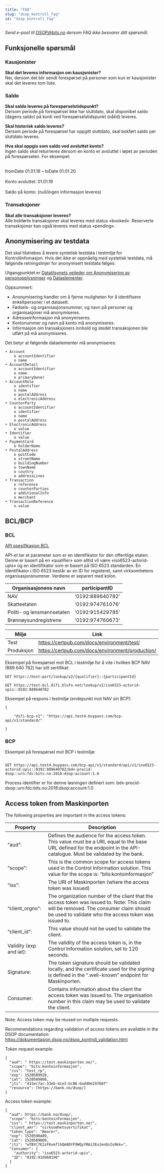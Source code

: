 ```yaml
---
title: "FAQ"
slug: "dsop_kontroll_faq"
id: "dsop_kontroll_faq"
---
```


*Send e-post til [DSOP@bits.no](mailto:dsop@bits.no) dersom FAQ ikke besvarer ditt spørsmål.*

## Funksjonelle spørsmål

### Kausjonister
**Skal det leveres informasjon om kausjonister?**
<br>Nei, dersom det blir sendt forespørsel på personer som kun er kausjonister skal det leveres tom liste.<br>

### Saldo
**Skal saldo leveres på forespørselstidspunkt?**
<br>Dersom periode på forespørsel ikke har sluttdato, skal disponibel saldo (dagens saldo) på konti ved forespørselstidspunkt (nåtid) leveres.<br>

**Skal historisk saldo leveres?**
<br>Dersom periode på forespørsel har oppgitt sluttdato, skal bokført saldo per sluttdato leveres.<br> 

**Hva skal oppgis som saldo ved avsluttet konto?**
<br>Ingen saldo skal returneres dersom en konto er avsluttet i løpet av perioden på forespørselen. For eksempel:

<br>fromDate 01.01.18 – toDate 01.01.20<br>
<br>Konto avsluttet: 01.01.19<br>
<br>Saldo på konto: (null/ingen informasjon leveres)<br>

### Transaksjoner
**Skal alle transaksjoner leveres?**
<br>Alle bokførte transaksjoner skal leveres med status «booked». Reserverte transaksjoner kan også leveres med status «pending».<br>


## Anonymisering av testdata

Det skal tilstrebes å levere syntetisk testdata i testmiljø for Kontrollinfomasjon. Hvis det ikke er oppnåelig med systetisk testdata, må følgende retningslinjer for anonymisert testdata følges:

Utgangpunktet er [Datatilsynets veileder om Anonymisering av personopplysninger](https://www.datatilsynet.no/globalassets/global/dokumenter-pdfer-skjema-ol/regelverk/veiledere/anonymisering-veileder-041115.pdf) og [Dataelementer](https://dokumentasjon.dsop.no/dsop_kontrolll_dataelementer.html).
 
Oppsummert:
- Anonymisering handler om å fjerne muligheten for å identifisere enkeltpersoner i et datasett.
- Fødsels- og organisasjonsnummer, og navn på personer og organisasjoner må anonymiseres.
- Adresseinformasjon må anonymiseres.
- Kontonummer og navn på konto må anonymiseres.
- Informasjon om transaksjoners innhold og stedet transaksjonen ble utført på må anonymiseres.
 
Det betyr at følgende dataelementer må anonymiseres:

```
• Account
	o accountIdentifier
	o name
• AccountDetail
	o accountIdentifier
	o name
	o primaryOwner
• AccountRole
	o identifier
	o name
	o postalAddress
	o electronicAddress
• CounterParty
	o accountIdentifier
	o identifier
	o name
	o postalAddress
• ElectronicAddress
	o value
• Identifier
	o value
• PaymentCard
	o holderName
• PostalAddress
	o postCode
	o streetName
	o buildingNumber
	o townName
	o country
	o addressLines
• Transaction
	o reference
	o counterParties
	o additionalInfo
	o merchant
• TransactionReference
	o value

```

## BCL/BCP

### BCL 

[API spesifikasjon BCL](https://github.com/difi/bcp-docs/blob/master/interface/locator/v1/openapi/locator-lookup.yaml)

API-et tar et parameter som er en identifikator for den offentlige etaten. Denne er basert på en «qualifier» som alltid vil være «iso6523-actorid-upis» og en identifikator som er basert på ISO 6523 standarden. En identifikator i ISO 6523 består av en ID for registeret, samt virksomhetens organisasjonsnummer. Verdiene er separert med kolon.


| Organisasjonens navn       | participantID    | 
|----------------------------|------------------| 
| NAV                        | '0192:889640782' |
| Skatteetaten               | '0192:974761076' | 
| Politi- og lensmannsetaten | '0192:915429785' | 
| Brønnøysundregistrene      | '0192:974760673' | 

| Miljø      | Link                                             | 
|------------|--------------------------------------------------| 
| Test       | https://certpub.com/docs/environment/test/       |
| Produksjon | https://certpub.com/docs/environment/production/ | 


Eksempel på forespørsel mot BCL i testmiljø for å vite i hvilken BCP NAV (889 640 782) har sitt sertifikat: 


```
GET https://host:port/lookup/v2/{qualifier}::{participantId}

GET https://test-bcl.difi.blufo.net/lookup/v2/iso6523-actorid-upis::0192:889640782 

```

Eksempel på respons i testmiljø (endepunkt mot NAV sin BCP): 

```
{ 

    "difi-bcp-v1": "https://api.test4.buypass.com/bcp-api/v1/standard/" 

} 
```


### BCP
 
Eksempel på forespørsel mot BCP i testmiljø:

```

GET https://api.test4.buypass.com/bcp-api/v1/standard/api/v1/iso6523-actorid-upis::0192:889640782/bdx-procid-dsop::urn:fdc:bits.no:2018:dsop:account:1.0 

```

Process identifier er for denne løsningen definert som: bdx-procid-dsop::urn:fdc:bits.no:2018:dsop:account:1.0 



## Access token from Maskinporten

The following properties are important in the access tokens:

| Property                | Description                                                                                                                                                                                    | 
|-------------------------|------------------------------------------------------------------------------------------------------------------------------------------------------------------------------------------------| 
| “aud”:                  | Defines the audience for the access token. This value must be a URI, equal to the base URL defined for the endpoint in the API-catalogue. Must be validated by the bank.                       |
| “scope”:                | This is the common scope for access tokens used in the Control Information solution. This value for the scope is: “bits:kontoinformasjon”                                                      |
| “iss”:                  | The URI of Maskinporten (where the access token was issued)                                                                                                                                    |
| “client_orgno”:         | The organization number of the client that the access token was issued to. Note: This claim will be removed. The consumer claim should be used to validate who the access token was issued to. |
| “client_id”:            | This value should not be used to validate the client.                                                                                                                                          |
| Validity (exp and iat): | The validity of the access token is, in the Control Information solution, set to 120 seconds.                                                                                                  |
| Signature:              | The token signature should be validated locally, and the certificate used for the signing is defined in the “.well-known” endpoint for Maskinporten.                                           |
| Consumer:               | Contains information about the client the access token was issued to. The organisation number in this claim may be used to validate the client.                                                |

Note: Access token may be reused on multiple requests.

Recommendations regarding validation of access tokens are available in the DSOP documentation: https://dokumentasjon.dsop.no/dsop_kontroll_validation.html

 

Token request example:

```
{
  "aud": " https://test.maskinporten.no/",
  "scope": "bits:kontoinformasjon",
  "iss": "test_rp",
  "exp": 1520589928,
  "iat": 1520589808,
  "jti": "415ec7ac-33eb-4ce3-bc86-6ad40e29768f"
  "resource": [https://bank.no/dsop/]
}
```

Access token example:

```
{
  "aud": https://bank.no/dsop/,
  "scope": "bits:kontoinformasjon",
  "iss": " https://test.maskinporten.no/",
  "client_amr": "virksomhetssertifikat",
  "token_type": "Bearer",
  "exp": 1520590409,
  "iat": 1520589809,
  "jti": "wTBYC7E2zF6vmflhQm8OYF9WQyYRAi2EuJenQsIo9kk=",
  "consumer": {
    "authority": "iso6523-actorid-upis",
   "ID": "0192:916960190"
  }
}
```

 